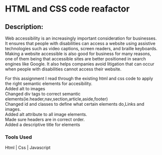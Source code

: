 # HTML and CSS code reafactor
## Description:
Web accessibility is an increasingly important consideration for businesses. It ensures that people with disabilities can access a website using assistive technologies such as video captions, screen readers, and braille keyboards. Making a website accessible is also good for business for many reasons, one of them being that accessible sites are better positioned in search engines like Google. It also helps companies avoid litigation that can occur when people with disabilities cannot access their website.

For this assignment I read through the existing html and css code to apply the right semantic elements for accesibility.  
Added alt to images  
Changed div tags to correct semantic elements(ie.header,nav,section,article,aside,footer)  
Changed id and classes to define what certain elements do,Links and images.  
Added alt attribute to all image elements.  
Made sure headers are in correct order.  
Added a descriptive title for elements   

### Tools Used
Html | Css | Javascript

